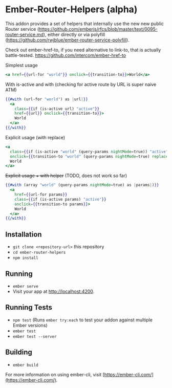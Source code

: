# Ember-Router-Helpers (alpha)

This addon provides a set of helpers that internally use the new new public Router service (https://github.com/emberjs/rfcs/blob/master/text/0095-router-service.md), either directly or via polyfill (https://github.com/rwjblue/ember-router-service-polyfill).

Check out ember-href-to, if you need alternative to link-to, that is actually battle-tested.
https://github.com/intercom/ember-href-to

Simplest usage

```hbs
<a href={{url-for "world"}} onclick={{transition-to}}>World</a>
```

With is-active and with
(checking for active route by URL is super naive ATM)
```hbs
{{#with (url-for "world") as |url|}}
  <a
    class={{if (is-active url) "active"}}
    href={{url}} onclick={{transition-to}}>
    World
  </a>
{{/with}}
```

Explicit usage (with replace)
```hbs
<a
  class={{if (is-active "world" (query-params nightMode=true)) "active"}}
  onclick={{transition-to "world" (query-params nightMode=true) replace=true}}>
  World
</a>
```

<s>Explicit usage + with helper</s> (TODO, does not work so far)
```hbs
{{#with (array "world" (query-params nightMode=true) as |params|)}}
  <a
    href={{url-for params}}
    class={{if (is-active params) "active"}}
    onclick={{transition-to params}}>
    World
  </a>
{{/with}}
```

## Installation

* `git clone <repository-url>` this repository
* `cd ember-router-helpers`
* `npm install`

## Running

* `ember serve`
* Visit your app at [http://localhost:4200](http://localhost:4200).

## Running Tests

* `npm test` (Runs `ember try:each` to test your addon against multiple Ember versions)
* `ember test`
* `ember test --server`

## Building

* `ember build`

For more information on using ember-cli, visit [https://ember-cli.com/](https://ember-cli.com/).
